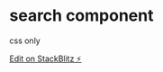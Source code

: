 # search component

css only

[Edit on StackBlitz ⚡️](https://stackblitz.com/edit/vitejs-vite-lgp6rm)